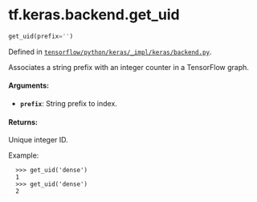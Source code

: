 <div itemscope itemtype="http://developers.google.com/ReferenceObject">
<meta itemprop="name" content="tf.keras.backend.get_uid" />
</div>

# tf.keras.backend.get_uid

``` python
get_uid(prefix='')
```



Defined in [`tensorflow/python/keras/_impl/keras/backend.py`](https://www.tensorflow.org/code/tensorflow/python/keras/_impl/keras/backend.py).

Associates a string prefix with an integer counter in a TensorFlow graph.

#### Arguments:

* <b>`prefix`</b>: String prefix to index.


#### Returns:

  Unique integer ID.

Example:

```
  >>> get_uid('dense')
  1
  >>> get_uid('dense')
  2
```